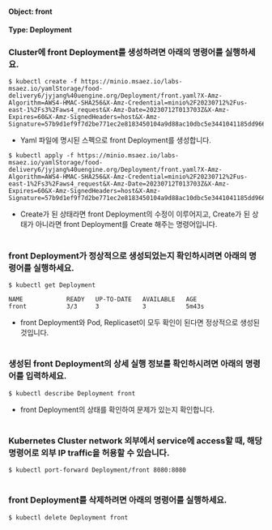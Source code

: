 
#### Object: front
#### Type: Deployment

### Cluster에 front Deployment를 생성하려면 아래의 명령어를 실행하세요.

```
$ kubectl create -f https://minio.msaez.io/labs-msaez.io/yamlStorage/food-delivery6/jyjang%40uengine.org/Deployment/front.yaml?X-Amz-Algorithm=AWS4-HMAC-SHA256&X-Amz-Credential=minio%2F20230712%2Fus-east-1%2Fs3%2Faws4_request&X-Amz-Date=20230712T013703Z&X-Amz-Expires=60&X-Amz-SignedHeaders=host&X-Amz-Signature=57b9d1ef9f7d2be771ec2e8183450104a9d88ac10dbc5e3441041185dd966fa0
```
- Yaml 파일에 명시된 스펙으로 front Deployment를 생성합니다.

```
$ kubectl apply -f https://minio.msaez.io/labs-msaez.io/yamlStorage/food-delivery6/jyjang%40uengine.org/Deployment/front.yaml?X-Amz-Algorithm=AWS4-HMAC-SHA256&X-Amz-Credential=minio%2F20230712%2Fus-east-1%2Fs3%2Faws4_request&X-Amz-Date=20230712T013703Z&X-Amz-Expires=60&X-Amz-SignedHeaders=host&X-Amz-Signature=57b9d1ef9f7d2be771ec2e8183450104a9d88ac10dbc5e3441041185dd966fa0
```
- Create가 된 상태라면 front Deployment의 수정이 이루어지고, Create가 된 상태가 아니라면 front Deployment를 Create 해주는 명령어입니다.  
#

### front Deployment가 정상적으로 생성되었는지 확인하시려면 아래의 명령어를 실행하세요.

```
$ kubectl get Deployment

NAME            READY   UP-TO-DATE   AVAILABLE   AGE
front           3/3     3            3           5m43s

```
- front Deployment와 Pod, Replicaset이 모두 확인이 된다면 정상적으로 생성된 것입니다.
#

### 생성된 front Deployment의 상세 실행 정보를 확인하시려면 아래의 명령어를 입력하세요.

```
$ kubectl describe Deployment front
```
- front Deployment의 상태를 확인하여 문제가 있는지 확인합니다. 
#

### Kubernetes Cluster network 외부에서 service에 access할 때, 해당 명령어로 외부 IP traffic을 허용할 수 있습니다.

```
$ kubectl port-forward Deployment/front 8080:8080
```
#

### front Deployment를 삭제하려면 아래의 명령어를 실행하세요.

```
$ kubectl delete Deployment front
```
#

